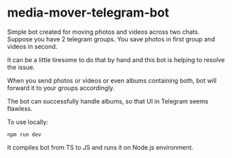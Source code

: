 # media-mover-telegram-bot

Simple bot created for moving photos and videos across two chats.
Suppose you have 2 telegram groups. You save photos in first group and videos in second.

It can be a little tiresome to do that by hand and this bot is helping to resolve the issue.

When you send photos or videos or even albums containing both,
bot will forward it to your groups accordingly.

The bot can successfully handle albums, so that UI in Telegram seems flawless.

To use locally:

`npm run dev`

It compiles bot from TS to JS and runs it on Node.js environment.

